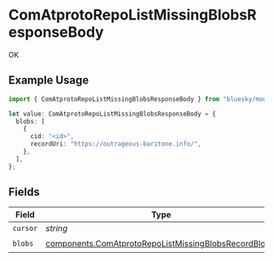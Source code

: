# ComAtprotoRepoListMissingBlobsResponseBody

OK

## Example Usage

```typescript
import { ComAtprotoRepoListMissingBlobsResponseBody } from "bluesky/models/operations";

let value: ComAtprotoRepoListMissingBlobsResponseBody = {
  blobs: [
    {
      cid: "<id>",
      recordUri: "https://outrageous-baritone.info/",
    },
  ],
};
```

## Fields

| Field                                                                                                                        | Type                                                                                                                         | Required                                                                                                                     | Description                                                                                                                  |
| ---------------------------------------------------------------------------------------------------------------------------- | ---------------------------------------------------------------------------------------------------------------------------- | ---------------------------------------------------------------------------------------------------------------------------- | ---------------------------------------------------------------------------------------------------------------------------- |
| `cursor`                                                                                                                     | *string*                                                                                                                     | :heavy_minus_sign:                                                                                                           | N/A                                                                                                                          |
| `blobs`                                                                                                                      | [components.ComAtprotoRepoListMissingBlobsRecordBlob](../../models/components/comatprotorepolistmissingblobsrecordblob.md)[] | :heavy_check_mark:                                                                                                           | N/A                                                                                                                          |